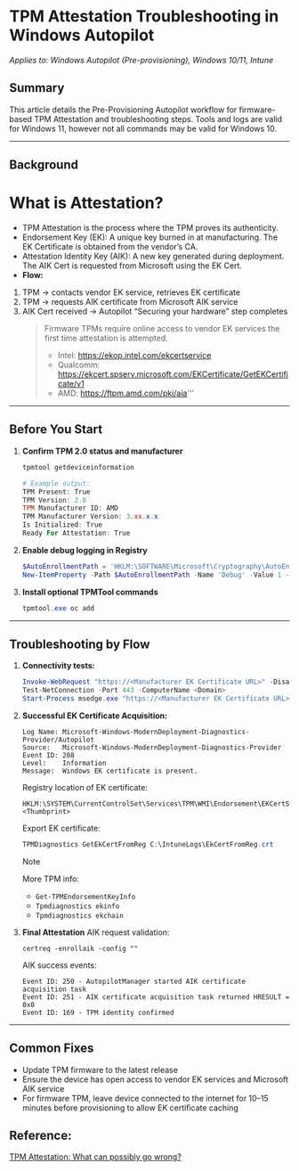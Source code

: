# TPM Attestation Troubleshooting in Windows Autopilot
*Applies to: Windows Autopilot (Pre-provisioning), Windows 10/11, Intune*

## Summary
This article details the Pre-Provisioning Autopilot workflow for firmware-based TPM Attestation and troubleshooting steps. Tools and logs are valid for Windows 11, however not all commands may be valid for Windows 10.

---

## Background
# What is Attestation?
- TPM Attestation is the process where the TPM proves its authenticity.
- Endorsement Key (EK): A unique key burned in at manufacturing. The EK Certificate is obtained from the vendor’s CA.
- Attestation Identity Key (AIK): A new key generated during deployment. The AIK Cert is requested from Microsoft using the EK Cert.
- **Flow:**
1. TPM → contacts vendor EK service, retrieves EK certificate
2. TPM → requests AIK certificate from Microsoft AIK service
3. AIK Cert received → Autopilot “Securing your hardware” step completes
   > Firmware TPMs require online access to vendor EK services the first time attestation is attempted.
   > - Intel: https://ekop.intel.com/ekcertservice
   > - Qualcomm: https://ekcert.spserv.microsoft.com/EKCertificate/GetEKCertificate/v1
   > - AMD: https://ftpm.amd.com/pki/aia'''

---

## Before You Start

1. **Confirm TPM 2.0 status and manufacturer**
   ```powershell
   tpmtool getdeviceinformation

   # Example output:
   TPM Present: True
   TPM Version: 2.0
   TPM Manufacturer ID: AMD
   TPM Manufacturer Version: 3.xx.x.x
   Is Initialized: True
   Ready For Attestation: True

2. **Enable debug logging in Registry**
   ```powershell
   $AutoEnrollmentPath = 'HKLM:\SOFTWARE\Microsoft\Cryptography\AutoEnrollment'
   New-ItemProperty -Path $AutoEnrollmentPath -Name 'Debug' -Value 1 -PropertyType DWORD

3. **Install optional TPMTool commands**
   ```powershell
   tpmtool.exe oc add

---

## Troubleshooting by Flow
1. **Connectivity tests:**
   ```powershell
   Invoke-WebRequest "https://<Manufacturer EK Certificate URL>" -DisableKeepAlive
   Test-NetConnection -Port 443 -ComputerName <Domain>
   Start-Process msedge.exe "https://<Manufacturer EK Certificate URL>"
   ```
2. **Successful EK Certificate Acquisition:**
   ```
   Log Name: Microsoft-Windows-ModernDeployment-Diagnostics-Provider/Autopilot
   Source:   Microsoft-Windows-ModernDeployment-Diagnostics-Provider
   Event ID: 208
   Level:    Information
   Message:  Windows EK certificate is present.
   ```

   Registry location of EK certificate:
   ```
   HKLM:\SYSTEM\CurrentControlSet\Services\TPM\WMI\Endorsement\EKCertStore\Certificates\<Thumbprint>
   ```
   Export EK certificate:
   ```powershell
   TPMDiagnostics GetEkCertFromReg C:\IntuneLogs\EkCertFromReg.crt
   ```

   > [!NOTE]  
   > More TPM info:  
   > - `Get-TPMEndorsementKeyInfo`  
   > - `Tpmdiagnostics ekinfo`  
   > - `Tpmdiagnostics ekchain`  


3. **Final Attestation**
   AIK request validation:
   ```
   certreq -enrollaik -config ""
   ```

   AIK success events:
   ```
   Event ID: 250 - AutopilotManager started AIK certificate acquisition task
   Event ID: 251 - AIK certificate acquisition task returned HRESULT = 0x0
   Event ID: 169 - TPM identity confirmed
   ```
---

## Common Fixes
- Update TPM firmware to the latest release
- Ensure the device has open access to vendor EK services and Microsoft AIK service
- For firmware TPM, leave device connected to the internet for 10–15 minutes before provisioning to allow EK certificate caching

## Reference:
[TPM Attestation: What can possibly go wrong?](https://oofhours.com/2019/07/09/tpm-attestation-what-can-possibly-go-wrong/)



